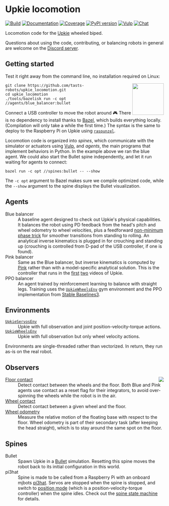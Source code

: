 # Upkie locomotion

[![Build](https://img.shields.io/github/actions/workflow/status/tasts-robots/upkie_locomotion/bazel.yml?branch=main)](https://github.com/tasts-robots/upkie_locomotion/actions/workflows/bazel.yml)
[![Documentation](https://img.shields.io/badge/docs-online-brightgreen?style=flat)](https://tasts-robots.org/doc/upkie_locomotion/)
[![Coverage](https://coveralls.io/repos/github/tasts-robots/upkie_locomotion/badge.svg?branch=main)](https://coveralls.io/github/tasts-robots/upkie_locomotion?branch=main)
[![PyPI version](https://img.shields.io/pypi/v/upkie_locomotion)](https://pypi.org/project/upkie_locomotion/)
[![Vulp](https://img.shields.io/badge/%F0%9F%A6%8A%20vulp-1.0.0-orange)](https://github.com/tasts-robots/vulp)
[![Chat](https://img.shields.io/badge/matrix-joint%20chat-%234eb899)](https://app.element.io/#/room/#tasts-robots:matrix.org)

Locomotion code for the [Upkie](https://hackaday.io/project/185729-upkie-wheeled-biped-robot) wheeled biped.

Questions about using the code, contributing, or balancing robots in general are welcome on the [Discord server](https://discord.gg/T8bYdXXE).

## Getting started

Test it right away from the command line, no installation required on Linux:

<img src="https://user-images.githubusercontent.com/1189580/170496331-e1293dd3-b50c-40ee-9c2e-f75f3096ebd8.png" height="100" align="right" />

```console
git clone https://github.com/tasts-robots/upkie_locomotion.git
cd upkie_locomotion
./tools/bazelisk run -c opt //agents/blue_balancer:bullet
```

Connect a USB controller to move the robot around 🎮 There is no dependency to install thanks to [Bazel](https://bazel.build/), which builds everything locally. (Compilation will only take a while the first time.) The syntax is the same to deploy to the Raspberry Pi on Upkie using [`raspunzel`](https://github.com/tasts-robots/raspunzel).

Locomotion code is organized into *spines*, which communicate with the simulator or actuators using [Vulp](https://github.com/tasts-robots/vulp), and *agents*, the main programs that implement behaviors in Python. In the example above we ran the blue agent. We could also start the Bullet spine independently, and let it run waiting for agents to connect:

```console
bazel run -c opt //spines:bullet -- --show
```

The ``-c opt`` argument to Bazel makes sure we compile optimized code, while the ``--show`` argument to the spine displays the Bullet visualization.

## Agents

<dl>
  <dt>Blue balancer</dt>
  <dd>A baseline agent designed to check out Upkie's physical capabilities. It balances the robot using PD feedback from the head's pitch and wheel odometry to wheel velocities, plus a feedforward <a href="https://github.com/tasts-robots/upkie_locomotion/blob/55a331c6a6a165761a85087b7bea35d1403a6cf9/agents/blue_balancer/wheel_balancer.py#L368">non-minimum phase trick</a> for smoother transitions from standing to rolling. An analytical inverse kinematics is plugged in for crouching and standing up (crouching is controlled from D-pad of the USB controller, if one is found).</dd>

  <dt>Pink balancer</dt>
  <dd>Same as the Blue balancer, but inverse kinematics is computed by <a href="https://github.com/tasts-robots/pink">Pink</a> rather than with a model-specific analytical solution. This is the controller that runs in the <a href="https://www.youtube.com/shorts/8b36XcCgh7s">first</a> <a href="https://www.youtube.com/watch?v=NO_TkHGS0wQ">two</a> videos of Upkie.</dd>

  <dt>PPO balancer</dt>
  <dd>An agent trained by reinforcement learning to balance with straight legs. Training uses the <code><a href="https://tasts-robots.org/doc/upkie_locomotion/classenvs_1_1upkie__wheels__env_1_1UpkieWheelsEnv.html#details">UpkieWheelsEnv</a></code> gym environment and the PPO implementation from <a href="https://github.com/DLR-RM/stable-baselines3/">Stable Baselines3</a>.</dd>
</dl>

## Environments

<dl>
  <dt><code><a href="https://tasts-robots.org/doc/upkie_locomotion/classenvs_1_1upkie__servos__env_1_1UpkieServosEnv.html#details">UpkieServosEnv</a></code></dt>
  <dd>Upkie with full observation and joint position-velocity-torque actions.</dd>
  <dt><code><a href="https://tasts-robots.org/doc/upkie_locomotion/classenvs_1_1upkie__wheels__env_1_1UpkieWheelsEnv.html#details">UpkieWheelsEnv</a></code></dt>
  <dd>Upkie with full observation but only wheel velocity actions.</dd>
</dl>

Environments are single-threaded rather than vectorized. In return, they run as-is on the real robot.

## Observers

<img src="https://tasts-robots.org/doc/upkie_locomotion/observers.png" align="right">

<dl>
  <dt><a href="https://tasts-robots.org/doc/upkie_locomotion/classupkie__locomotion_1_1observers_1_1FloorContact.html#details">Floor contact</a></dt>
  <dd>Detect contact between the wheels and the floor. Both Blue and Pink agents use contact as a reset flag for their integrators, to avoid over-spinning the wheels while the robot is in the air.</dd>

  <dt><a href="https://tasts-robots.org/doc/upkie_locomotion/classupkie__locomotion_1_1observers_1_1WheelContact.html#details">Wheel contact</a></dt>
  <dd>Detect contact between a given wheel and the floor.</dd>

  <dt><a href="https://tasts-robots.org/doc/upkie_locomotion/classupkie__locomotion_1_1observers_1_1WheelOdometry.html#details">Wheel odometry</a></dt>
  <dd>Measure the relative motion of the floating base with respect to the floor. Wheel odometry is part of their secondary task (after keeping the head straight), which is to stay around the same spot on the floor.</dd>
</dl>

## Spines

<dl>
  <dt>Bullet</dt>
  <dd>Spawn Upkie in a <a href="http://bulletphysics.org/">Bullet</a> simulation. Resetting this spine moves the robot back to its initial configuration in this world.</dd>
  <dt>pi3hat</dt>
  <dd>Spine is made to be called from a Raspberry Pi with an onboard mjbots <a href="https://mjbots.com/products/mjbots-pi3hat-r4-4b">pi3hat</a>. Servos are stopped when the spine is stopped, and switch to <a href="https://github.com/mjbots/moteus/blob/main/docs/reference.md#theory-of-operation">position mode</a> (which is a position-velocity-torque controller) when the spine idles. Check out the <a href="https://tasts-robots.org/doc/vulp/classvulp_1_1spine_1_1StateMachine.html#details">spine state machine</a> for details.</dd>
</dl>
